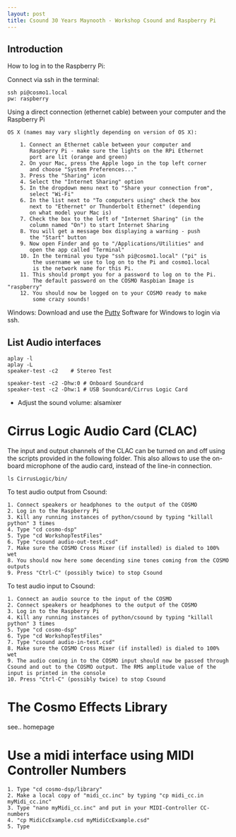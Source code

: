 ```yaml
---
layout: post
title: Csound 30 Years Maynooth - Workshop Csound and Raspberry Pi
---
```



## Introduction

How to log in to the Raspberry Pi:

Connect via ssh in the terminal:
```
ssh pi@cosmo1.local
pw: raspberry
```

Using a direct connection (ethernet cable) between your computer and the Raspberry Pi

	OS X (names may vary slightly depending on version of OS X):
	
		1. Connect an Ethernet cable between your computer and 
		   Raspberry Pi - make sure the lights on the RPi Ethernet 
		   port are lit (orange and green)
		2. On your Mac, press the Apple logo in the top left corner 
		   and choose "System Preferences..."
		3. Press the "Sharing" icon
		4. Select the "Internet Sharing" option
		5. In the dropdown menu next to "Share your connection from", 
		   select "Wi-Fi"
		6. In the list next to "To computers using" check the box 
		   next to "Ethernet" or Thunderbolt Ethernet" (depending 
		   on what model your Mac is)
		7. Check the box to the left of "Internet Sharing" (in the
		   column named "On") to start Internet Sharing
		8. You will get a message box displaying a warning - push 
		   the "Start" button
		9. Now open Finder and go to "/Applications/Utilities" and
		   open the app called "Terminal"
		10. In the terminal you type "ssh pi@cosmo1.local" ("pi" is
		    the username we use to log on to the Pi and cosmo1.local 
		    is the network name for this Pi. 
		11. This should prompt you for a password to log on to the Pi. 
		    The default password on the COSMO Raspbian Image is "raspberry"
		12. You should now be logged on to your COSMO ready to make
		    some crazy sounds! 
 
 Windows:
 Download and use the [Putty](http://www.putty.org/) Software for Windows to login via ssh.



## List Audio interfaces
```
aplay -l
aplay -L
speaker-test -c2	# Stereo Test

speaker-test -c2 -Dhw:0 # Onboard Soundcard
speaker-test -c2 -Dhw:1 # USB Soundcard/Cirrus Logic Card
```
- Adjust the sound volume: alsamixer

# Cirrus Logic Audio Card (CLAC)
The input and output channels of the CLAC can be turned on and off using the scripts provided in the following folder. This also allows to use the on-board microphone of the audio card, instead of the line-in connection.

```
ls CirrusLogic/bin/
```

To test audio output from Csound:

	1. Connect speakers or headphones to the output of the COSMO 
	2. Log in to the Raspberry Pi 
	3. Kill any running instances of python/csound by typing "killall python" 3 times
	4. Type "cd cosmo-dsp"
	5. Type "cd WorkshopTestFiles"
	6. Type "csound audio-out-test.csd"
	7. Make sure the COSMO Cross Mixer (if installed) is dialed to 100% wet
	8. You should now here some decending sine tones coming from the COSMO outputs
	9. Press "Ctrl-C" (possibly twice) to stop Csound

To test audio input to Csound:

	1. Connect an audio source to the input of the COSMO
	2. Connect speakers or headphones to the output of the COSMO 
	3. Log in to the Raspberry Pi 
	4. Kill any running instances of python/csound by typing "killall python" 3 times
	5. Type "cd cosmo-dsp"
	6. Type "cd WorkshopTestFiles"
	7. Type "csound audio-in-test.csd"
	8. Make sure the COSMO Cross Mixer (if installed) is dialed to 100% wet
	9. The audio coming in to the COSMO input should now be passed through Csound and out to the COSMO output. The RMS amplitude value of the input is printed in the console
	10. Press "Ctrl-C" (possibly twice) to stop Csound

# The Cosmo Effects Library
 see.. homepage

# Use a midi interface using MIDI Controller Numbers


	1. Type "cd cosmo-dsp/library"
	2. Make a local copy of "midi_cc.inc" by typing "cp midi_cc.in myMidi_cc.inc"
	3. Type "nano myMidi_cc.inc" and put in your MIDI-Controller CC-numbers
	4. "cp MidiCcExample.csd myMidiCcExample.csd"
	5. Type

